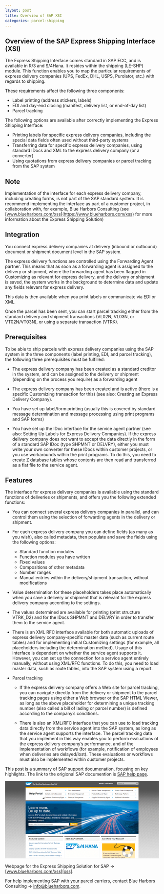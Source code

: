 ```yaml
---
layout: post
title: Overview of SAP XSI
categories: parcel-shipping
---
```


## Overview of the SAP Express Shipping Interface (XSI)

The Express Shipping Interface comes standard in SAP ECC, and is
available in R/3 and S/4Hana. It resides within the shipping
(LE-SHP) module. This function enables you to map the particular
requirements of express delivery companies (UPS, FedEx, DHL,
USPS, Purolator, etc.) with regards to shipping.

These requirements affect the following three components:

- Label printing (address stickers, labels)
- EDI and day-end closing (manifest, delivery list, or end-of-day
list)
- Parcel tracking

The following options are available after correctly implementing
the Express Shipping Interface:

- Printing labels for specific express delivery companies,
including the special data fields often used without third-party
systems
- Transferring data for specific express delivery companies, using
standard IDocs and XML to the express delivery company (or a
converter)
- Using quotations from express delivery companies or parcel
tracking from the SAP system

## Note
Implementation of the interface for each express delivery company,
including creating forms, is not part of the SAP standard system.
It is recommend implementing the interface as part of a customer
project, in collaboration with, for example, Blue Harbors
Consulting (see [www.blueharbors.com/xss](https://www.blueharbors.com/xss) for more
information about the Express Shipping Solution)

## Integration
You connect express delivery companies at delivery (inbound or
outbound) document or shipment document level in the SAP system.

The express delivery functions are controlled using the Forwarding
Agent partner. This means that as soon as a forwarding agent is
assigned to the delivery or shipment, where the forwarding agent
has been flagged in Customizing as relevant for express delivery,
and the delivery or shipment is saved, the system works in the
background to determine data and update any fields relevant for
express delivery.

This data is then available when you print labels or communicate
via EDI or XML.

Once the parcel has been sent, you can start parcel tracking
either from the standard delivery and shipment transactions
(VL02N, VL03N, or VT02N/VT03N), or using a separate transaction
(VTRK).

## Prerequisites
To be able to ship parcels with express delivery companies using
the SAP system in the three components (label printing, EDI, and
parcel tracking), the following three prerequisites must be
fulfilled:

- The express delivery company has been created as a standard
creditor in the system, and can be assigned to the delivery or
shipment (depending on the process you require) as a forwarding
agent

- The express delivery company has been created and is active
(there is a specific Customizing transaction for this) (see also:
Creating an Express Delivery Company).

- You have set up label/form printing (usually this is covered by
standard message determination and message processing using print
programs and SAP forms)

- You have set up the IDoc interface for the service agent partner
(see also: Setting Up Labels for Express Delivery Companies). If
the express delivery company does not want to accept the data
directly in the form of a standard SAP IDoc (type SHPMNT or
DELVRY), either you must write your own converter for these IDocs
within customer projects, or you use workarounds within the print
programs. To do this, you need to create Z database tables whose
contents are then read and transferred as a flat file to the
service agent.

## Features
The interface for express delivery companies is available using
the standard functions of deliveries or shipments, and offers you
the following extended functions:

- You can connect several express delivery companies in parallel,
and can control them using the selection of forwarding agents in
the delivery or shipment.

- For each express delivery company you can define fields (as many
as you wish), also called metadata, then populate and save the
fields using the following options:
  - Standard function modules
  - Function modules you have written
  - Fixed values
  - Compositions of other metadata
  - Number ranges
  - Manual entries within the delivery/shipment transaction, without modifications  

- Value determination for these placeholders takes place
automatically when you save a delivery or shipment that is
relevant for the express delivery company according to the
settings.

- The values determined are available for printing (print
structure VTRK_D2) and for the IDocs SHPMNT and DELVRY in order to
transfer them to the service agent.

- There is an XML RFC interface available for both automatic
uploads of express delivery company-specific master data (such as
current route tables) and for implementing initial Customizing
settings (for example, all placeholders including the
determination method). Usage of this interface is dependent on
whether the service agent supports it. However, you can set up the
connection for a service agent entirely manually, without using
XML/RFC functions. To do this, you need to load master data, such
as route tables, into the SAP system using a report.

- Parcel tracking
  - If the express delivery company offers a Web site for parcel
tracking, you can navigate directly from the delivery or shipment
to the parcel tracking pages using either a Web browser or the
SAP HTML Viewer, as long as the above placeholder for determining
a unique tracking number (also called a bill of lading or parcel
number) is defined according to the company’s conditions.

  - There is also an XML/RFC interface that you can use to load
tracking data directly from the service agent into the SAP system,
as long as the service agent supports the interface. The parcel
tracking data that you implement in this way enables you to
perform evaluations of the express delivery company’s performance,
and of the implementation of workflows (for example, notification
of employees when deliveries are delayed/lost). These evaluations
or workflows must also be implemented within customer projects.


This post is a summary of SAP support documenation, focusing on
key highlights. The link to the origional SAP documention is
[SAP help page](https://help.sap.com/saphelp_globext607_10/helpdata/en/e5/29a5b512b511d3b481006094b9b9dd/frameset.htm).

![SAP Help page](/assets/SAPHelpPage.png)

Webpage for the Express Shipping Solution for SAP → [www.blueharbors.com/xss][xss].

For help implementing SAP with your parcel carriers, contact Blue Harbors Consulting → [info@blueharbors.com](mailto:info@blueharbors.com).

[xss]: https://www.blueharbors.com/xss
